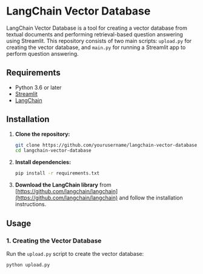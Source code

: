 # LangChain Vector Database

LangChain Vector Database is a tool for creating a vector database from textual documents and performing retrieval-based question answering using Streamlit. This repository consists of two main scripts: `upload.py` for creating the vector database, and `main.py` for running a Streamlit app to perform question answering.

## Requirements
- Python 3.6 or later
- [Streamlit](https://streamlit.io/)
- [LangChain](https://github.com/langchain/langchain)

## Installation

1. **Clone the repository:**

    ```bash
    git clone https://github.com/yourusername/langchain-vector-database.git
    cd langchain-vector-database
    ```

2. **Install dependencies:**

    ```bash
    pip install -r requirements.txt
    ```

3. **Download the LangChain library** from [https://github.com/langchain/langchain](https://github.com/langchain/langchain) and follow the installation instructions.

## Usage

### 1. Creating the Vector Database

Run the `upload.py` script to create the vector database:

```bash
python upload.py
